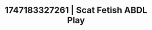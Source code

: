 ---
categories:
- Spiritual kink
- Lactation play
- Teacher fantasy
- Ethereal kink
- Lustful close-up
image: /assets/images/1747183327261.webp
layout: post
seo:
  description: Featured content with sensual ABDL Play, Scat Fetish. HD images available.
  keywords: ABDL Play, Scat Fetish
  og_image: /assets/images/1747183327261.webp
  schema_type: VisualArtwork
tags:
- ABDL Play
- '#1747183327261'
- Scat Fetish
title: 1747183327261 | Scat Fetish ABDL Play
---